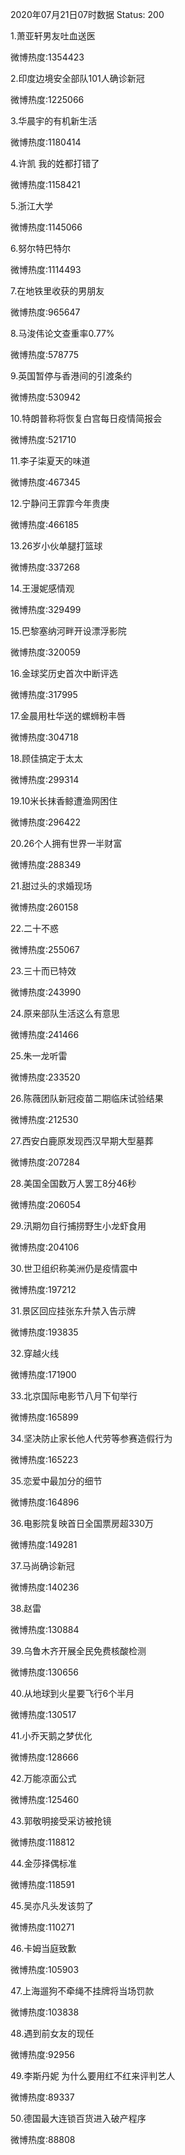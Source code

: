 2020年07月21日07时数据
Status: 200

1.萧亚轩男友吐血送医

微博热度:1354423

2.印度边境安全部队101人确诊新冠

微博热度:1225066

3.华晨宇的有机新生活

微博热度:1180414

4.许凯 我的姓都打错了

微博热度:1158421

5.浙江大学

微博热度:1145066

6.努尔特巴特尔

微博热度:1114493

7.在地铁里收获的男朋友

微博热度:965647

8.马浚伟论文查重率0.77%

微博热度:578775

9.英国暂停与香港间的引渡条约

微博热度:530942

10.特朗普称将恢复白宫每日疫情简报会

微博热度:521710

11.李子柒夏天的味道

微博热度:467345

12.宁静问王霏霏今年贵庚

微博热度:466185

13.26岁小伙单腿打篮球

微博热度:337268

14.王漫妮感情观

微博热度:329499

15.巴黎塞纳河畔开设漂浮影院

微博热度:320059

16.金球奖历史首次中断评选

微博热度:317995

17.金晨用杜华送的螺蛳粉丰唇

微博热度:304718

18.顾佳搞定于太太

微博热度:299314

19.10米长抹香鲸遭渔网困住

微博热度:296422

20.26个人拥有世界一半财富

微博热度:288349

21.甜过头的求婚现场

微博热度:260158

22.二十不惑

微博热度:255067

23.三十而已特效

微博热度:243990

24.原来部队生活这么有意思

微博热度:241466

25.朱一龙听雷

微博热度:233520

26.陈薇团队新冠疫苗二期临床试验结果

微博热度:212530

27.西安白鹿原发现西汉早期大型墓葬

微博热度:207284

28.美国全国数万人罢工8分46秒

微博热度:206054

29.汛期勿自行捕捞野生小龙虾食用

微博热度:204106

30.世卫组织称美洲仍是疫情震中

微博热度:197212

31.景区回应挂张东升禁入告示牌

微博热度:193835

32.穿越火线

微博热度:171900

33.北京国际电影节八月下旬举行

微博热度:165899

34.坚决防止家长他人代劳等参赛造假行为

微博热度:165223

35.恋爱中最加分的细节

微博热度:164896

36.电影院复映首日全国票房超330万

微博热度:149281

37.马尚确诊新冠

微博热度:140236

38.赵雷

微博热度:130884

39.乌鲁木齐开展全民免费核酸检测

微博热度:130656

40.从地球到火星要飞行6个半月

微博热度:130517

41.小乔天鹅之梦优化

微博热度:128666

42.万能凉面公式

微博热度:125460

43.郭敬明接受采访被抢镜

微博热度:118812

44.金莎择偶标准

微博热度:118591

45.吴亦凡头发该剪了

微博热度:110271

46.卡姆当庭致歉

微博热度:105903

47.上海遛狗不牵绳不挂牌将当场罚款

微博热度:103838

48.遇到前女友的现任

微博热度:92956

49.李斯丹妮 为什么要用红不红来评判艺人

微博热度:89337

50.德国最大连锁百货进入破产程序

微博热度:88808


